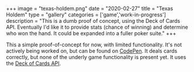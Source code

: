 +++
image = "texas-holdem.png"
date = "2020-02-27"
title = "Texas Holdem"
type = "gallery"
categories = ['game','work-in-progress']
description = "This is a dumb proof of concept, using the Deck of Cards API. Eventually I'd like it to provide stats (chance of winning) and determine who won the hand. It could be expanded into a fuller poker suite."
+++

This a simple proof-of-concept for now, with limited functionality. It's not actively being worked on, but can be found on [CodePen](https://cdpn.io/robpetrin/debug/wvKVZEE). It deals cards correctly, but none of the underly game functionality is present yet. It uses the [Deck of Cards API](https://deckofcardsapi.com).